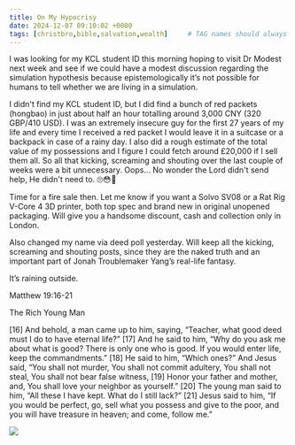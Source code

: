 ```yaml
---
title: On My Hypocrisy
date: 2024-12-07 09:10:02 +0000
tags: [christbro,bible,salvation,wealth]     # TAG names should always be lowercase
---
```


I was looking for my KCL student ID this morning hoping to visit Dr Modest next week and see if we could have a modest discussion regarding the simulation hypothesis because epistemologically it’s not possible for humans to tell whether we are living in a simulation.

I didn't find my KCL student ID, but I did find a bunch of red packets (hongbao) in just about half an hour totalling around 3,000 CNY (320 GBP/410 USD). I was an extremely insecure guy for the first 27 years of my life and every time I received a red packet I would leave it in a suitcase or a backpack in case of a rainy day. I also did a rough estimate of the total value of my possessions and I figure I could fetch around £20,000 if I sell them all. So all that kicking, screaming and shouting over the last couple of weeks were a bit unnecessary. Oops… No wonder the Lord didn't send help, He didn't need to. 🙄😳🤡

Time for a fire sale then. Let me know if you want a Solvo SV08 or a Rat Rig V-Core 4 3D printer, both top spec and brand new in original unopened packaging. Will give you a handsome discount, cash and collection only in London.

Also changed my name via deed poll yesterday. Will keep all the kicking, screaming and shouting posts, since they are the naked truth and an important part of Jonah Troublemaker Yang’s real-life fantasy.

It’s raining outside.

Matthew 19:16-21

The Rich Young Man

[16] And behold, a man came up to him, saying, “Teacher, what good deed must I do to have eternal life?” [17] And he said to him, “Why do you ask me about what is good? There is only one who is good. If you would enter life, keep the commandments.” [18] He said to him, “Which ones?” And Jesus said, “You shall not murder, You shall not commit adultery, You shall not steal, You shall not bear false witness, [19] Honor your father and mother, and, You shall love your neighbor as yourself.” [20] The young man said to him, “All these I have kept. What do I still lack?” [21] Jesus said to him, “If you would be perfect, go, sell what you possess and give to the poor, and you will have treasure in heaven; and come, follow me.”

![](/7cb4bce08ecd9ab6ed875f57795150cd.jpeg)